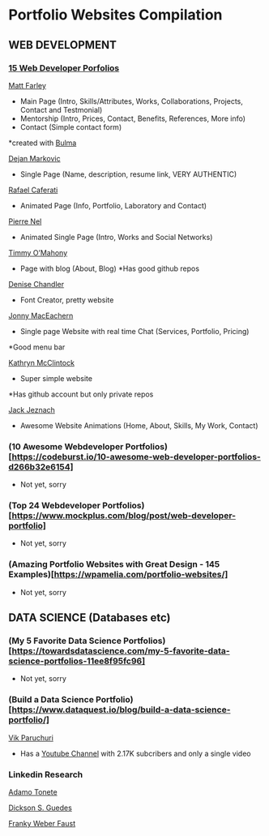 # Portfolio Websites Compilation


## WEB DEVELOPMENT

### [15 Web Developer Porfolios](https://www.freecodecamp.org/news/15-web-developer-portfolios-to-inspire-you-137fb1743cae/)


[Matt Farley](https://mattfarley.ca/)

- Main Page (Intro, Skills/Attributes, Works, Collaborations, Projects, Contact and Testmonial)
- Mentorship (Intro, Prices, Contact, Benefits, References, More info)
- Contact (Simple contact form)

*created with [Bulma](https://bulma.io/)

[Dejan Markovic](https://www.dejan.works/)

- Single Page (Name, description, resume link, VERY AUTHENTIC)

[Rafael Caferati](https://caferati.me/)

- Animated Page (Info, Portfolio, Laboratory and Contact)

[Pierre Nel](https://pierre.io/)

- Animated Single Page (Intro, Works and Social Networks)

[Timmy O’Mahony](https://timmyomahony.com/)

- Page with blog (About, Blog)
*Has good github repos

[Denise Chandler](https://www.dcfonts.com/)

- Font Creator, pretty website

[Jonny MacEachern](https://jonny.me/)

- Single page Website with real time Chat (Services, Portfolio, Pricing)

*Good menu bar

[Kathryn McClintock](http://www.kathrynmcclintock.com/)

- Super simple website

*Has github account but only private repos

[Jack Jeznach](https://jacekjeznach.com/portfolio/)

- Awesome Website Animations (Home, About, Skills, My Work, Contact)

### (10 Awesome Webdeveloper Portfolios)[https://codeburst.io/10-awesome-web-developer-portfolios-d266b32e6154]

- Not yet, sorry

### (Top 24 Webdeveloper Portfolios)[https://www.mockplus.com/blog/post/web-developer-portfolio]

- Not yet, sorry

### (Amazing Portfolio Websites with Great Design - 145 Examples)[https://wpamelia.com/portfolio-websites/]

- Not yet, sorry


## DATA SCIENCE  (Databases etc)

### (My 5 Favorite Data Science Portfolios)[https://towardsdatascience.com/my-5-favorite-data-science-portfolios-11ee8f95fc96]

- Not yet, sorry

### (Build a Data Science Portfolio)[https://www.dataquest.io/blog/build-a-data-science-portfolio/]

[Vik Paruchuri](https://www.vikparuchuri.com/)

* Has a [Youtube Channel](https://www.youtube.com/channel/UCoOd7ubhgUAzL2bK0Ejr6tA/feed) with 2.17K subcribers and only a single video

### Linkedin Research

[Adamo Tonete](https://www.percona.com/blog/author/adamo-tonete/)

[Dickson S. Guedes](https://guedesoft.net/blog/)

[Franky Weber Faust](https://www.loredata.com.br/blog)

